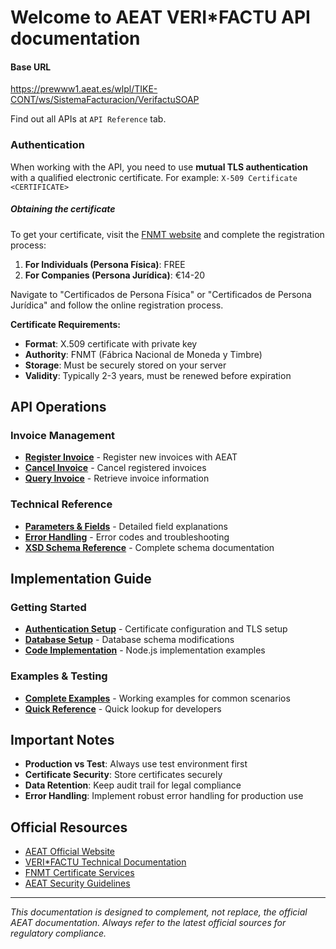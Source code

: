 # Welcome to AEAT VERI*FACTU API documentation

#### Base URL

<https://prewww1.aeat.es/wlpl/TIKE-CONT/ws/SistemaFacturacion/VerifactuSOAP>

Find out all APIs at `API Reference` tab.

### Authentication

When working with the API, you need to use **mutual TLS authentication** with a qualified electronic certificate. For example: `X-509 Certificate <CERTIFICATE>`

##### Obtaining the certificate

To get your certificate, visit the [FNMT website](https://www.sede.fnmt.gob.es/) and complete the registration process:

1. **For Individuals (Persona Física)**: FREE
2. **For Companies (Persona Jurídica)**: €14-20

Navigate to "Certificados de Persona Física" or "Certificados de Persona Jurídica" and follow the online registration process.

**Certificate Requirements:**
- **Format**: X.509 certificate with private key
- **Authority**: FNMT (Fábrica Nacional de Moneda y Timbre)
- **Storage**: Must be securely stored on your server
- **Validity**: Typically 2-3 years, must be renewed before expiration

## API Operations

### Invoice Management
- **[Register Invoice](alta-register-invoice.md)** - Register new invoices with AEAT
- **[Cancel Invoice](baja-cancel-invoice.md)** - Cancel registered invoices  
- **[Query Invoice](consulta-query-invoice.md)** - Retrieve invoice information

### Technical Reference
- **[Parameters & Fields](parameters-and-fields.md)** - Detailed field explanations
- **[Error Handling](error-handling.md)** - Error codes and troubleshooting
- **[XSD Schema Reference](xsd-schema-reference.md)** - Complete schema documentation

## Implementation Guide

### Getting Started
- **[Authentication Setup](authentication.md)** - Certificate configuration and TLS setup
- **[Database Setup](node-implementation.md)** - Database schema modifications
- **[Code Implementation](node-implementation.md)** - Node.js implementation examples

### Examples & Testing
- **[Complete Examples](examples.md)** - Working examples for common scenarios
- **[Quick Reference](quick-reference.md)** - Quick lookup for developers

## Important Notes

- **Production vs Test**: Always use test environment first
- **Certificate Security**: Store certificates securely
- **Data Retention**: Keep audit trail for legal compliance
- **Error Handling**: Implement robust error handling for production use

## Official Resources

- [AEAT Official Website](https://www.agenciatributaria.es/)
- [VERI*FACTU Technical Documentation](https://sede.agenciatributaria.gob.es/Sede/iva/sistemas-informaticos-facturacion-verifactu.html)
- [FNMT Certificate Services](https://www.fnmt.es/)
- [AEAT Security Guidelines](https://sede.agenciatributaria.gob.es/Sede/condiciones-uso-sede-electronica/validacion-certificado-sede/validacion-certificado-sede.html)

---

*This documentation is designed to complement, not replace, the official AEAT documentation. Always refer to the latest official sources for regulatory compliance.*
